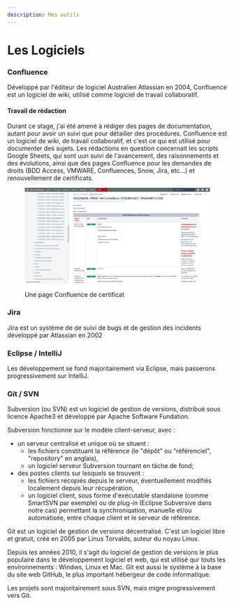 ```yaml
---
description: Mes outils
---
```


# Les Logiciels

### Confluence

Développé par l'éditeur de logiciel Australien Atlassian en 2004, Confluence est un logiciel de wiki, utilisé comme logiciel de travail collaboratif.

#### Travail de rédaction

Durant ce stage, j'ai été amené à rédiger des pages de documentation, autant pour avoir un suivi que pour détailler des procédures. Confluence est un logiciel de wiki, de travail collaboratif, et c'est ce qui est utilisé pour documenter des sujets. Les rédactions en question concernait les scripts Google Sheets, qui sont uun suivi de l'avancement, des raisonnements et des évolutions, ainsi que des pages Confluence pour les demandes de droits (BDD Access, VMWARE, Confluences, Snow, Jira, etc...) et renouvellement de certificats.

<figure><img src="../.gitbook/assets/confluence.png" alt=""><figcaption><p>Une page Confluence de certificat</p></figcaption></figure>

### Jira

Jira est un système de de suivi de bugs et de gestion des incidents développé par Atlassian en 2002

### Eclipse / IntelliJ

Les développement se fond majoritairement via Eclipse, mais passerons progressivement sur IntelliJ.

### Git / SVN

Subversion (ou SVN) est un logiciel de gestion de versions, distribué sous licence Apache3 et développé par Apache Software Fundation.

Subversion fonctionne sur le modèle client-serveur, avec :&#x20;

* un serveur centralisé et unique où se situent :
  * les fichiers constituant la référence (le "dépôt" ou "référenciel", "repository" en anglais),
  * un logiciel serveur Subversion tournant en tâche de fond;
* des postes clients sur lesquels se trouvent :&#x20;
  * les fichiers recopiés depuis le serveur, éventuellement modifiés localement depuis leur récupération,
  * un logiciel client, sous forme d'exécutable standalone (comme SmartSVN par exemple) ou de plug-in (Eclipse Subversive dans notre cas) permettant la synchroniqation, manuelle et/ou automatisée, entre chaque client et le serveur de référence.

Git est un logiciel de gestion de versions décentralisé. C'est un logiciel libre et gratuit, créé en 2005 par Linus Torvalds, auteur du noyau Linux.

Depuis les années 2010, il s'agit du logiciel de gestion de versions le plus populaire dans le développement logiciel et web, qui est utilisé qur touts les environnements : Windws, Linux et Mac. Git est aussi le système à la base du site web GitHub, le plus important hébergeur de code informatique.

Les projets sont majoritairement sous SVN, mais migre progressivement vers Git.

